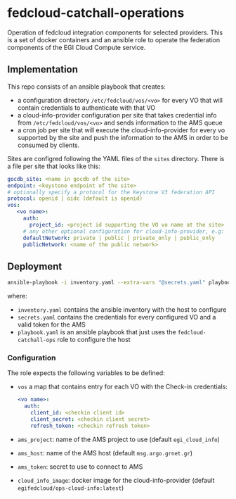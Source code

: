 # fedcloud-catchall-operations

Operation of fedcloud integration components for selected providers.
This is a set of docker containers and an ansible role to operate the
federation components of the EGI Cloud Compute service.

## Implementation

This repo consists of an ansible playbook that creates:
- a configuration directory `/etc/fedcloud/vos/<vo>` for every VO
  that will contain credentials to authenticate with that VO
- a cloud-info-provider configuration per site that takes
  credential info from `/etc/fedcloud/vos/<vo>` and sends information
  to the AMS queue
- a cron job per site that will execute the cloud-info-provider for every
  vo supported by the site and push the information to the AMS in order
  to be consumed by clients.

Sites are configred following the YAML files of the `sites` directory.
There is a file per site that looks like this:

```yaml
gocdb_site: <name in gocdb of the site>
endpoint: <keystone endpoint of the site>
# optionally specify a protocol for the Keystone V3 federation API
protocol: openid | oidc (default is openid)
vos:
   <vo name>:
     auth:
       project_id: <project id supporting the VO vo name at the site>
     # any other optional configuration for cloud-info-provider, e.g:
     defaultNetwork: private | public | private_only | public_only
     publicNetwork: <name of the public network>
```


## Deployment

```sh
ansible-playbook -i inventory.yaml --extra-vars "@secrets.yaml" playbook.yaml
```

where:

- `inventory.yaml` contains the ansible inventory with the host to configure
- `secrets.yaml` contains the credentials for every configured VO and
  a valid token for the AMS
- `playbook.yaml` is an ansible playbook that just uses the `fedcloud-catchall-ops`
  role to configure the host

### Configuration

The role expects the following variables to be defined:

- `vos` a map that contains entry for each VO with the Check-in credentials:
  ```yaml
  <vo name>:
    auth:
      client_id: <checkin client id>
      client_secret: <checkin client secret>
      refresh_token: <checkin refresh token>
  ```

- `ams_project`: name of the AMS project to use (default `egi_cloud_info`)
- `ams_host`: name of the AMS host (default `msg.argo.grnet.gr`)
- `ams_token`: secret to use to connect to AMS
- `cloud_info_image`: docker image for the cloud-info-provider
  (default `egifedcloud/ops-cloud-info:latest`)
